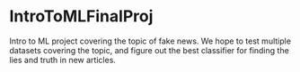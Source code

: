 # IntroToMLFinalProj
Intro to ML project covering the topic of fake news. We hope to test multiple datasets covering the topic, and figure out the best classifier for finding the lies and truth in new articles. 
